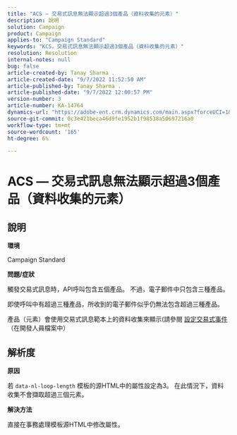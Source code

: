 ```yaml
---
title: "ACS — 交易式訊息無法顯示超過3個產品（資料收集的元素）"
description: 說明
solution: Campaign
product: Campaign
applies-to: "Campaign Standard"
keywords: "KCS，交易式訊息無法顯示超過3個產品（資料收集的元素）"
resolution: Resolution
internal-notes: null
bug: false
article-created-by: Tanay Sharma .
article-created-date: "9/7/2022 11:52:50 AM"
article-published-by: Tanay Sharma .
article-published-date: "9/7/2022 12:00:57 PM"
version-number: 3
article-number: KA-14764
dynamics-url: "https://adobe-ent.crm.dynamics.com/main.aspx?forceUCI=1&pagetype=entityrecord&etn=knowledgearticle&id=4e678f96-a32e-ed11-9db1-002248086735"
source-git-commit: 0c3e421beca46d9fe1952b1f98538a50697216a0
workflow-type: tm+mt
source-wordcount: '165'
ht-degree: 6%

---
```


# ACS — 交易式訊息無法顯示超過3個產品（資料收集的元素）

## 說明


<b>環境</b>

Campaign Standard



<b>問題/症狀</b>

觸發交易式訊息時，API呼叫包含五個產品。 不過，電子郵件中只包含三種產品。

即使呼叫中有超過三種產品，所收到的電子郵件似乎仍無法包含超過三種產品。

產品（元素）會使用交易式訊息範本上的資料收集來顯示(請參閱 [設定交易式事件](https://experienceleague.adobe.com/docs/campaign-standard/using/communication-channels/transactional-messaging/event-configuration/configuring-transactional-event.html?lang=en)（在開發人員檔案中）


## 解析度


<b>原因</b>

若 `data-nl-loop-length` 模板的源HTML中的屬性設定為3。 在此情況下，資料收集不會擷取超過三個元素。



<b>解決方法</b>

直接在事務處理模板源HTML中修改屬性。


